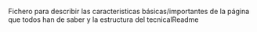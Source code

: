 Fichero para describir las caracteristicas básicas/importantes de la página que todos han de saber y la estructura del tecnicalReadme
